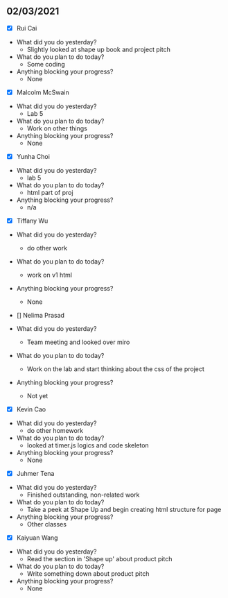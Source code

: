 
## 02/03/2021
 
- [x] Rui Cai 
- What did you do yesterday?
  - Slightly looked at shape up book and project pitch
- What do you plan to do today?
  - Some coding
- Anything blocking your progress?
  - None



- [x] Malcolm McSwain
- What did you do yesterday?
  - Lab 5
- What do you plan to do today?
  - Work on other things
- Anything blocking your progress?
  - None



- [x] Yunha Choi
- What did you do yesterday?
  - lab 5
- What do you plan to do today?
  - html part of proj
- Anything blocking your progress?
  - n/a



- [x] Tiffany Wu
- What did you do yesterday?
  - do other work
- What do you plan to do today?
  - work on v1 html
- Anything blocking your progress?
  - None


- [] Nelima Prasad
- What did you do yesterday?
  - Team meeting and looked over miro
- What do you plan to do today?
  - Work on the lab and start thinking about the css of the project
- Anything blocking your progress?
  - Not yet



- [x] Kevin Cao
- What did you do yesterday?
  - do other homework
- What do you plan to do today?
  - looked at timer.js logics and code skeleton
- Anything blocking your progress?
  - None



- [x] Juhmer Tena
- What did you do yesterday?
  - Finished outstanding, non-related work
- What do you plan to do today?
  - Take a peek at Shape Up and begin creating html structure for page
- Anything blocking your progress?
  - Other classes


- [x] Kaiyuan Wang
- What did you do yesterday?
  - Read the section in 'Shape up' about product pitch
- What do you plan to do today?
  - Write something down about product pitch
- Anything blocking your progress?
  - None